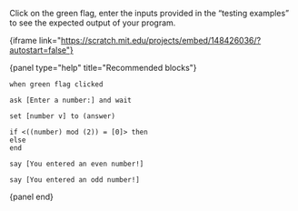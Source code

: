 Click on the green flag, enter the inputs provided in the “testing examples” to
see the expected output of your program.

{iframe link="https://scratch.mit.edu/projects/embed/148426036/?autostart=false"}

{panel type="help" title="Recommended blocks"}

```scratch:split:random
when green flag clicked

ask [Enter a number:] and wait

set [number v] to (answer)

if <((number) mod (2)) = [0]> then
else
end
```

```scratch:split:random
say [You entered an even number!]

say [You entered an odd number!]
```

{panel end}
